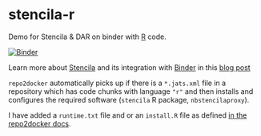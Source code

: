 # stencila-r

Demo for Stencila &amp; DAR on binder with [R](https://www.r-project.org/) code.

[![Binder](https://mybinder.org/badge_logo.svg)](https://mybinder.org/v2/gh/benmarwick/stencila-r/master?urlpath=stencila)

Learn more about [Stencila](https://stenci.la/) and its integration with [Binder](https://mybinder.org/) in this [blog post](https://elifesciences.org/labs/d42fe2b9/integrating-binder-and-stencila-the-building-blocks-to-increased-open-communication-and-transparency)

`repo2docker` automatically picks up if there is a `*.jats.xml` file in a repository which has code chunks with language `"r"` and then installs and configures the required software (`stencila` R package, `nbstencilaproxy`).

I have added a `runtime.txt` file and or an `install.R` file as defined [in the repo2docker docs](https://repo2docker.readthedocs.io/en/latest/config_files.html#runtime-txt-specifying-runtimes).
